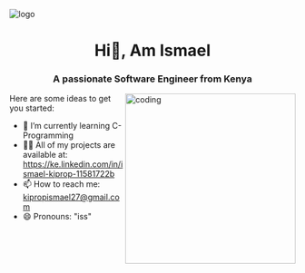 ![logo](https://github.com/IsmaelKiprop/IsmaelKiprop/assets/133222922/250ea94c-3e96-4205-9b47-3ebbdeb9e391)


<h1 align="center">Hi👋, Am Ismael</h1>
<h3 align="center">A passionate Software Engineer from Kenya</h3>
                 
<img align="right" alt="coding" width="300" src="https://github.com/IsmaelKiprop/IsmaelKiprop/assets/133222922/fec54b35-4361-407e-af2a-98fb7e39cfc6">

Here are some ideas to get you started:

- 🌱 I’m currently learning C-Programming
- 👨‍💻 All of my projects are available at: https://ke.linkedin.com/in/ismael-kiprop-11581722b
- 📫 How to reach me: kipropismael27@gmail.com
- 😄 Pronouns: "iss"


